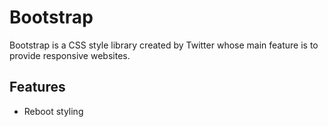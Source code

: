 # Bootstrap

Bootstrap is a CSS style library created by Twitter whose main feature is to provide responsive websites.

## Features

- Reboot styling

